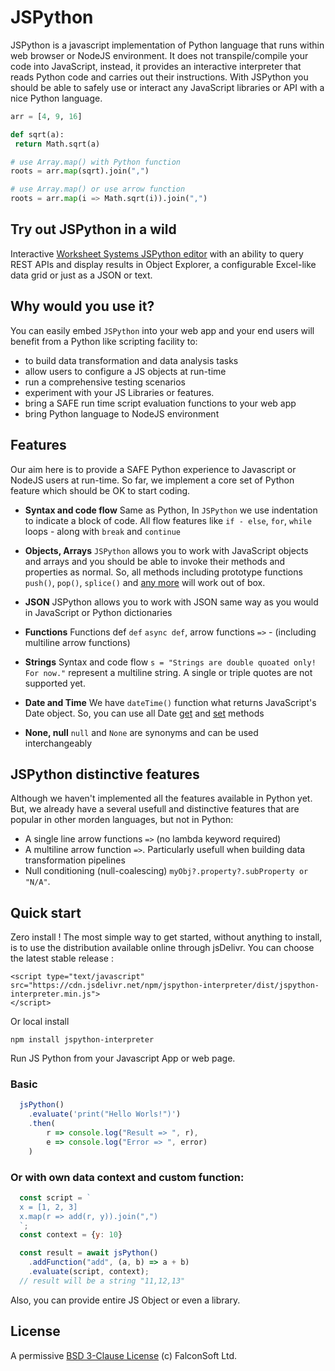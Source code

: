 # JSPython
JSPython is a javascript implementation of Python language that runs within web browser or NodeJS environment. It does not transpile/compile your code into JavaScript, instead, it provides an interactive interpreter that reads Python code and carries out their instructions. With JSPython you should be able to safely use or interact any JavaScript libraries or API with a nice Python language.

```py
arr = [4, 9, 16]

def sqrt(a):
 return Math.sqrt(a)

# use Array.map() with Python function
roots = arr.map(sqrt).join(",")

# use Array.map() or use arrow function
roots = arr.map(i => Math.sqrt(i)).join(",")

```
## Try out JSPython in a wild
Interactive [Worksheet Systems JSPython editor](https://run.worksheet.systems/rest-client/jspython-editor) with an ability to query REST APIs and display results in Object Explorer, a configurable Excel-like data grid or just as a JSON or text.

## Why would you use it?
You can easily embed `JSPython` into your web app and your end users will benefit from a Python like scripting facility to:
   * to build data transformation and data analysis tasks
   * allow users to configure a JS objects at run-time
   * run a comprehensive testing scenarios
   * experiment with your JS Libraries or features.
   * bring a SAFE run time script evaluation functions to your web app
   * bring Python language to NodeJS environment

## Features
Our aim here is to provide a SAFE Python experience to Javascript or NodeJS users at run-time. So far, we implement a core set of Python feature which should be OK to start coding.

  * **Syntax and code flow** Same as Python, In `JSPython` we use indentation to indicate a block of code. All flow features like `if - else`, `for`, `while` loops - along with `break` and `continue`

  * **Objects, Arrays** `JSPython` allows you to work with JavaScript objects and arrays and you should be able to invoke their methods and properties as normal. So, all methods including prototype functions `push()`, `pop()`, `splice()` and [any more](https://www.w3schools.com/js/js_array_methods.asp) will work out of box.

  * **JSON** JSPython allows you to work with JSON same way as you would in JavaScript or Python dictionaries

  * **Functions** Functions def `def` `async def`, arrow functions `=>` - (including multiline arrow functions)

  * **Strings** Syntax and code flow `s = "Strings are double quoated only! For now."` represent a multiline string. A single or triple quotes are not supported yet.

  * **Date and Time** We have `dateTime()` function what returns JavaScript's Date object. So, you can use all Date [get](https://www.w3schools.com/js/js_date_methods.asp) and [set](https://www.w3schools.com/js/js_date_methods_set.asp) methods

  * **None, null** `null` and `None` are synonyms and can be used interchangeably

## JSPython distinctive features
Although we haven't implemented all the features available in Python yet. But, we already have a several usefull and distinctive features that are popular in other morden languages, but not in Python:
 - A single line arrow functions `=>` (no lambda keyword required)
 - A multiline arrow function `=>`. Particularly usefull when building data transformation pipelines
 - Null conditioning (null-coalescing) `myObj?.property?.subProperty or "N/A"`. 

## Quick start

Zero install !
The most simple way to get started, without anything to install, is to use the distribution available online through jsDelivr. You can choose the latest stable release :
```
<script type="text/javascript" src="https://cdn.jsdelivr.net/npm/jspython-interpreter/dist/jspython-interpreter.min.js">
</script>
```

Or local install
```
npm install jspython-interpreter
```
Run JS Python from your Javascript App or web page.
### Basic
```js
  jsPython()
    .evaluate('print("Hello Worls!")')
    .then(
        r => console.log("Result => ", r),
        e => console.log("Error => ", error)
    )
```
### Or with own data context and custom function:
```js
  const script = `
  x = [1, 2, 3]
  x.map(r => add(r, y)).join(",")
  `;
  const context = {y: 10}

  const result = await jsPython()
    .addFunction("add", (a, b) => a + b)
    .evaluate(script, context);
  // result will be a string "11,12,13"
```
Also, you can provide entire JS Object or even a library.

## License
A permissive [BSD 3-Clause License](https://github.com/jspython-dev/jspython/blob/master/LICENSE) (c) FalconSoft Ltd.

